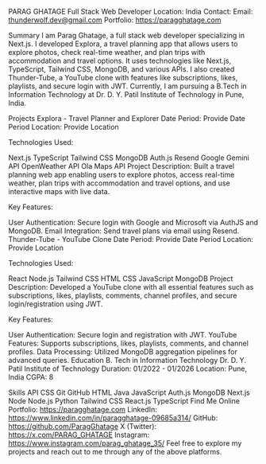 PARAG GHATAGE
Full Stack Web Developer
Location: India
Contact:
Email: thunderwolf.dev@gmail.com 
Portfolio: https://paragghatage.com

Summary
I am Parag Ghatage, a full stack web developer specializing in Next.js. I developed Explora, a travel planning app that allows users to explore photos, check real-time weather, and plan trips with accommodation and travel options. It uses technologies like Next.js, TypeScript, Tailwind CSS, MongoDB, and various APIs. I also created Thunder-Tube, a YouTube clone with features like subscriptions, likes, playlists, and secure login with JWT. Currently, I am pursuing a B.Tech in Information Technology at Dr. D. Y. Patil Institute of Technology in Pune, India.

Projects
Explora - Travel Planner and Explorer
Date Period: Provide Date Period
Location: Provide Location

Technologies Used:

Next.js
TypeScript
Tailwind CSS
MongoDB
Auth.js
Resend
Google Gemini API
OpenWeather API
Ola Maps API
Project Description:
Built a travel planning web app enabling users to explore photos, access real-time weather, plan trips with accommodation and travel options, and use interactive maps with live data.

Key Features:

User Authentication: Secure login with Google and Microsoft via AuthJS and MongoDB.
Email Integration: Send travel plans via email using Resend.
Thunder-Tube - YouTube Clone
Date Period: Provide Date Period
Location: Provide Location

Technologies Used:

React
Node.js
Tailwind CSS
HTML
CSS
JavaScript
MongoDB
Project Description:
Developed a YouTube clone with all essential features such as subscriptions, likes, playlists, comments, channel profiles, and secure login/registration using JWT.

Key Features:

User Authentication: Secure login and registration with JWT.
YouTube Features: Supports subscriptions, likes, playlists, comments, and channel profiles.
Data Processing: Utilized MongoDB aggregation pipelines for advanced queries.
Education
B. Tech in Information Technology
Dr. D. Y. Patil Institute of Technology
Duration: 01/2022 - 01/2026
Location: Pune, India
CGPA: 8

Skills
API
CSS
Git
GitHub
HTML
Java
JavaScript
Auth.js
MongoDB
Next.js
Node
Node.js
Python
Tailwind CSS
React.js
TypeScript
Find Me Online
Portfolio: https://paragghatage.com
LinkedIn: https://www.linkedin.com/in/paragghatage-09685a314/
GitHub: https://github.com/ParagGhatage
X (Twitter): https://x.com/PARAG_GHATAGE
Instagram: https://www.instagram.com/parag_ghatage_35/
Feel free to explore my projects and reach out to me through any of the above platforms.
